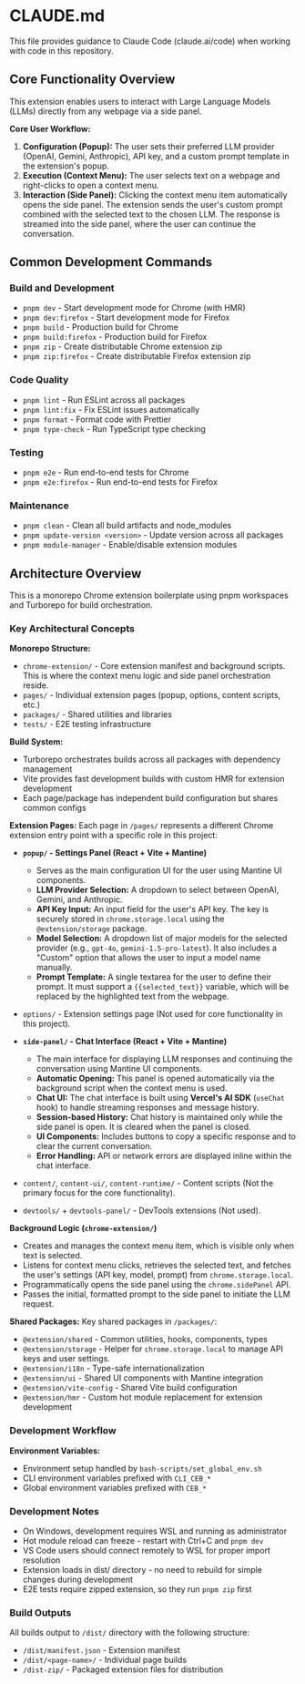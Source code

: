# CLAUDE.md

This file provides guidance to Claude Code (claude.ai/code) when working with code in this repository.

## Core Functionality Overview

This extension enables users to interact with Large Language Models (LLMs) directly from any webpage via a side panel.

**Core User Workflow:**
1.  **Configuration (Popup):** The user sets their preferred LLM provider (OpenAI, Gemini, Anthropic), API key, and a custom prompt template in the extension's popup.
2.  **Execution (Context Menu):** The user selects text on a webpage and right-clicks to open a context menu.
3.  **Interaction (Side Panel):** Clicking the context menu item automatically opens the side panel. The extension sends the user's custom prompt combined with the selected text to the chosen LLM. The response is streamed into the side panel, where the user can continue the conversation.

## Common Development Commands

### Build and Development
- `pnpm dev` - Start development mode for Chrome (with HMR)
- `pnpm dev:firefox` - Start development mode for Firefox
- `pnpm build` - Production build for Chrome
- `pnpm build:firefox` - Production build for Firefox
- `pnpm zip` - Create distributable Chrome extension zip
- `pnpm zip:firefox` - Create distributable Firefox extension zip

### Code Quality
- `pnpm lint` - Run ESLint across all packages
- `pnpm lint:fix` - Fix ESLint issues automatically
- `pnpm format` - Format code with Prettier
- `pnpm type-check` - Run TypeScript type checking

### Testing
- `pnpm e2e` - Run end-to-end tests for Chrome
- `pnpm e2e:firefox` - Run end-to-end tests for Firefox

### Maintenance
- `pnpm clean` - Clean all build artifacts and node_modules
- `pnpm update-version <version>` - Update version across all packages
- `pnpm module-manager` - Enable/disable extension modules

## Architecture Overview

This is a monorepo Chrome extension boilerplate using pnpm workspaces and Turborepo for build orchestration.

### Key Architectural Concepts

**Monorepo Structure:**
- `chrome-extension/` - Core extension manifest and background scripts. This is where the context menu logic and side panel orchestration reside.
- `pages/` - Individual extension pages (popup, options, content scripts, etc.)
- `packages/` - Shared utilities and libraries
- `tests/` - E2E testing infrastructure

**Build System:**
- Turborepo orchestrates builds across all packages with dependency management
- Vite provides fast development builds with custom HMR for extension development
- Each page/package has independent build configuration but shares common configs

**Extension Pages:**
Each page in `/pages/` represents a different Chrome extension entry point with a specific role in this project:

- **`popup/` - Settings Panel (React + Vite + Mantine)**
    - Serves as the main configuration UI for the user using Mantine UI components.
    - **LLM Provider Selection:** A dropdown to select between OpenAI, Gemini, and Anthropic.
    - **API Key Input:** An input field for the user's API key. The key is securely stored in `chrome.storage.local` using the `@extension/storage` package.
    - **Model Selection:** A dropdown list of major models for the selected provider (e.g., `gpt-4o`, `gemini-1.5-pro-latest`). It also includes a "Custom" option that allows the user to input a model name manually.
    - **Prompt Template:** A single textarea for the user to define their prompt. It must support a `{{selected_text}}` variable, which will be replaced by the highlighted text from the webpage.

- `options/` - Extension settings page (Not used for core functionality in this project).

- **`side-panel/` - Chat Interface (React + Vite + Mantine)**
    - The main interface for displaying LLM responses and continuing the conversation using Mantine UI components.
    - **Automatic Opening:** This panel is opened automatically via the background script when the context menu is used.
    - **Chat UI:** The chat interface is built using **Vercel's AI SDK** (`useChat` hook) to handle streaming responses and message history.
    - **Session-based History:** Chat history is maintained only while the side panel is open. It is cleared when the panel is closed.
    - **UI Components:** Includes buttons to copy a specific response and to clear the current conversation.
    - **Error Handling:** API or network errors are displayed inline within the chat interface.

- `content/`, `content-ui/`, `content-runtime/` - Content scripts (Not the primary focus for the core functionality).
- `devtools/` + `devtools-panel/` - DevTools extensions (Not used).

**Background Logic (`chrome-extension/`)**
- Creates and manages the context menu item, which is visible only when text is selected.
- Listens for context menu clicks, retrieves the selected text, and fetches the user's settings (API key, model, prompt) from `chrome.storage.local`.
- Programmatically opens the side panel using the `chrome.sidePanel` API.
- Passes the initial, formatted prompt to the side panel to initiate the LLM request.

**Shared Packages:**
Key shared packages in `/packages/`:
- `@extension/shared` - Common utilities, hooks, components, types
- `@extension/storage` - Helper for `chrome.storage.local` to manage API keys and user settings.
- `@extension/i18n` - Type-safe internationalization
- `@extension/ui` - Shared UI components with Mantine integration
- `@extension/vite-config` - Shared Vite build configuration
- `@extension/hmr` - Custom hot module replacement for extension development

### Development Workflow

**Environment Variables:**
- Environment setup handled by `bash-scripts/set_global_env.sh`
- CLI environment variables prefixed with `CLI_CEB_*`
- Global environment variables prefixed with `CEB_*`

### Development Notes

- On Windows, development requires WSL and running as administrator
- Hot module reload can freeze - restart with Ctrl+C and `pnpm dev`
- VS Code users should connect remotely to WSL for proper import resolution
- Extension loads in dist/ directory - no need to rebuild for simple changes during development
- E2E tests require zipped extension, so they run `pnpm zip` first

### Build Outputs

All builds output to `/dist/` directory with the following structure:
- `/dist/manifest.json` - Extension manifest
- `/dist/<page-name>/` - Individual page builds
- `/dist-zip/` - Packaged extension files for distribution